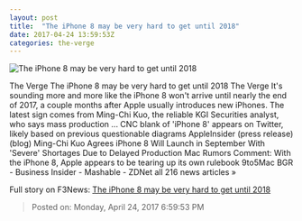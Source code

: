 ```yaml
---
layout: post
title:  "The iPhone 8 may be very hard to get until 2018"
date: 2017-04-24 13:59:53Z
categories: the-verge
---
```


![The iPhone 8 may be very hard to get until 2018](https://cdn0.vox-cdn.com/thumbor/PsQF4MrpowHjk2gTN-x7t08ZhrE=/0x212:2040x1360/1600x900/cdn0.vox-cdn.com/uploads/chorus_image/image/54414989/jbareham_160909_1215_A_0023_compressed.0.0.jpg)

The Verge The iPhone 8 may be very hard to get until 2018 The Verge It's sounding more and more like the iPhone 8 won't arrive until nearly the end of 2017, a couple months after Apple usually introduces new iPhones. The latest sign comes from Ming-Chi Kuo, the reliable KGI Securities analyst, who says mass production ... CNC blank of 'iPhone 8' appears on Twitter, likely based on previous questionable diagrams AppleInsider (press release) (blog) Ming-Chi Kuo Agrees iPhone 8 Will Launch in September With 'Severe' Shortages Due to Delayed Production Mac Rumors Comment: With the iPhone 8, Apple appears to be tearing up its own rulebook 9to5Mac BGR - Business Insider - Mashable - ZDNet all 216 news articles »


Full story on F3News: [The iPhone 8 may be very hard to get until 2018](http://www.f3nws.com/n/aquQJF)

> Posted on: Monday, April 24, 2017 6:59:53 PM
